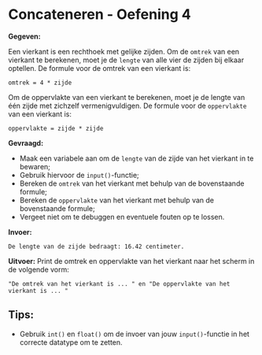 # Concateneren - Oefening 4

**Gegeven:**

Een vierkant is een rechthoek met gelijke zijden. Om de `omtrek` van een vierkant te berekenen, moet je de `lengte` van alle vier de zijden bij elkaar optellen. De formule voor de omtrek van een vierkant is:
```
omtrek = 4 * zijde
```
Om de oppervlakte van een vierkant te berekenen, moet je de lengte van één zijde met zichzelf vermenigvuldigen. De formule voor de `oppervlakte` van een vierkant is:
```
oppervlakte = zijde * zijde
```
**Gevraagd:**

* Maak een variabele aan om de `lengte` van de zijde van het vierkant in te bewaren;
* Gebruik hiervoor de `input()`-functie;
* Bereken de `omtrek` van het vierkant met behulp van de bovenstaande formule;
* Bereken de `oppervlakte` van het vierkant met behulp van de bovenstaande formule;
* Vergeet niet om te debuggen en eventuele fouten op te lossen.

**Invoer:**
```
De lengte van de zijde bedraagt: 16.42 centimeter. 
```

**Uitvoer:**
Print de omtrek en oppervlakte van het vierkant naar het scherm in de volgende vorm: 
```
"De omtrek van het vierkant is ... " en "De oppervlakte van het vierkant is ... "
```

## Tips: 
* Gebruik `int()` en `float()` om de invoer van jouw `input()`-functie in het correcte datatype om te zetten. 